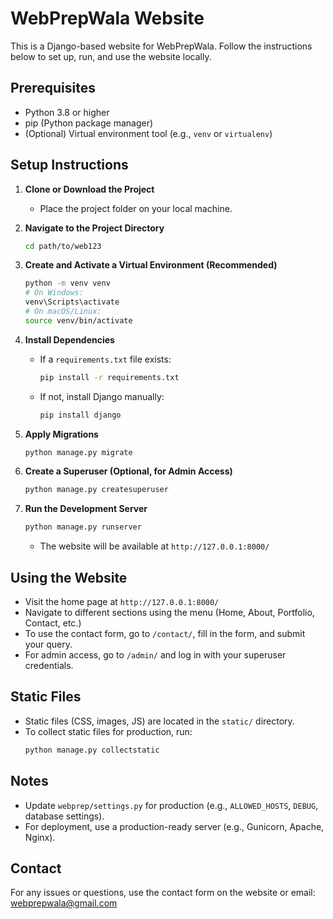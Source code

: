 # WebPrepWala Website

This is a Django-based website for WebPrepWala. Follow the instructions below to set up, run, and use the website locally.

## Prerequisites
- Python 3.8 or higher
- pip (Python package manager)
- (Optional) Virtual environment tool (e.g., `venv` or `virtualenv`)

## Setup Instructions

1. **Clone or Download the Project**
   - Place the project folder on your local machine.

2. **Navigate to the Project Directory**
   ```sh
   cd path/to/web123
   ```

3. **Create and Activate a Virtual Environment (Recommended)**
   ```sh
   python -m venv venv
   # On Windows:
   venv\Scripts\activate
   # On macOS/Linux:
   source venv/bin/activate
   ```

4. **Install Dependencies**
   - If a `requirements.txt` file exists:
     ```sh
     pip install -r requirements.txt
     ```
   - If not, install Django manually:
     ```sh
     pip install django
     ```

5. **Apply Migrations**
   ```sh
   python manage.py migrate
   ```

6. **Create a Superuser (Optional, for Admin Access)**
   ```sh
   python manage.py createsuperuser
   ```

7. **Run the Development Server**
   ```sh
   python manage.py runserver
   ```
   - The website will be available at `http://127.0.0.1:8000/`

## Using the Website
- Visit the home page at `http://127.0.0.1:8000/`
- Navigate to different sections using the menu (Home, About, Portfolio, Contact, etc.)
- To use the contact form, go to `/contact/`, fill in the form, and submit your query.
- For admin access, go to `/admin/` and log in with your superuser credentials.

## Static Files
- Static files (CSS, images, JS) are located in the `static/` directory.
- To collect static files for production, run:
  ```sh
  python manage.py collectstatic
  ```

## Notes
- Update `webprep/settings.py` for production (e.g., `ALLOWED_HOSTS`, `DEBUG`, database settings).
- For deployment, use a production-ready server (e.g., Gunicorn, Apache, Nginx).

## Contact
For any issues or questions, use the contact form on the website or email: webprepwala@gmail.com
